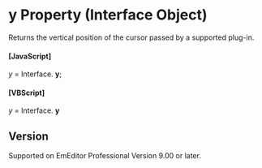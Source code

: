 # y Property (Interface Object)

Returns the vertical position of the cursor passed by a supported plug-in.

#### \[JavaScript\]

_y_ = Interface. **y**;

#### \[VBScript\]

_y_ = Interface. **y**

## Version

Supported on EmEditor Professional Version 9.00 or later.
